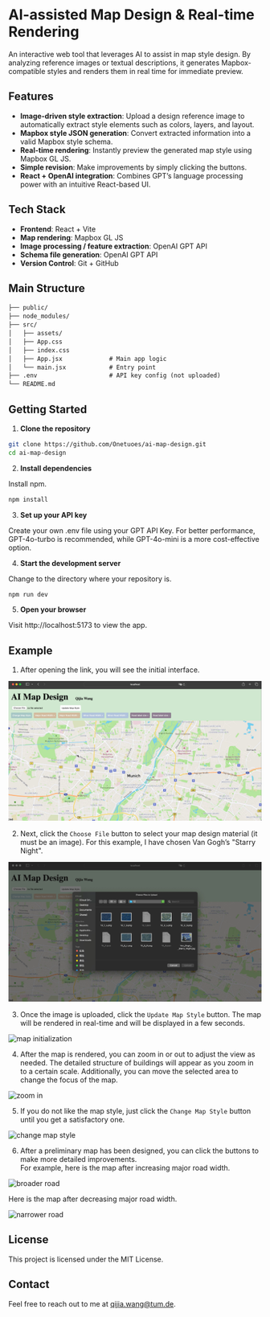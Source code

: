 # AI-assisted Map Design & Real-time Rendering

An interactive web tool that leverages AI to assist in map style design. By analyzing reference images or textual descriptions, it generates Mapbox-compatible styles and renders them in real time for immediate preview.

## Features

- **Image-driven style extraction**: Upload a design reference image to automatically extract style elements such as colors, layers, and layout.
- **Mapbox style JSON generation**: Convert extracted information into a valid Mapbox style schema.
- **Real-time rendering**: Instantly preview the generated map style using Mapbox GL JS.
- **Simple revision**: Make improvements by simply clicking the buttons.
- **React + OpenAI integration**: Combines GPT’s language processing power with an intuitive React-based UI.

## Tech Stack

- **Frontend**: React + Vite
- **Map rendering**: Mapbox GL JS
- **Image processing / feature extraction**: OpenAI GPT API
- **Schema file generation**: OpenAI GPT API
- **Version Control**: Git + GitHub

## Main Structure 

```markdown
├── public/  
├── node_modules/  
├── src/  
│   ├── assets/  
│   ├── App.css  
│   ├── index.css  
│   ├── App.jsx             # Main app logic  
│   └── main.jsx            # Entry point  
├── .env                    # API key config (not uploaded)  
└── README.md
```
## Getting Started

1. **Clone the repository**

```bash
git clone https://github.com/Onetuoes/ai-map-design.git
cd ai-map-design
```

2. **Install dependencies**
   
Install npm.  
```bash
npm install
```

3. **Set up your API key**
  
Create your own .env file using your GPT API Key. For better performance, GPT-4o-turbo is recommended, while GPT-4o-mini is a more cost-effective option.  

4. **Start the development server**

Change to the directory where your repository is.   
```bash
npm run dev
```

5. **Open your browser**

Visit http://localhost:5173 to view the app.  

## Example



1. After opening the link, you will see the initial interface.  
  
![initial interface](https://github.com/Onetuoes/ai-map-design/blob/main/images/initial%20interface.png)



2. Next, click the `Choose File` button to select your map design material (it must be an image). For this example, I have chosen Van Gogh’s "Starry Night".  
  
![image upload](https://github.com/Onetuoes/ai-map-design/blob/main/images/image%20upload.png)



3. Once the image is uploaded, click the `Update Map Style` button. The map will be rendered in real-time and will be displayed in a few seconds.  
  
![map initialization](https://github.com/Onetuoes/ai-map-design/blob/main/images/map%20initialization.png)



4. After the map is rendered, you can zoom in or out to adjust the view as needed. The detailed structure of buildings will appear as you zoom in to a certain scale. Additionally, you can move the selected area to change the focus of the map.  
  
![zoom in](https://github.com/Onetuoes/ai-map-design/blob/main/images/zoom%20in.png)



5. If you do not like the map style, just click the `Change Map Style` button until you get a satisfactory one.  
  
![change map style](https://github.com/Onetuoes/ai-map-design/blob/main/images/change%20map%20style.png)



6. After a preliminary map has been designed, you can click the buttons to make more detailed improvements.  
   For example, here is the map after increasing major road width.  
  
![broader road](https://github.com/Onetuoes/ai-map-design/blob/main/images/broader%20road.png)


  
   Here is the map after decreasing major road width.  
  
![narrower road](https://github.com/Onetuoes/ai-map-design/blob/main/images/narrower%20road.png)
  

## License

This project is licensed under the MIT License.  
  
## Contact

Feel free to reach out to me at qijia.wang@tum.de.  
  
